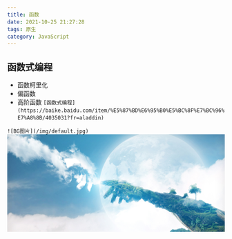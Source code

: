 ```yaml
---
title: 函数
date: 2021-10-25 21:27:28
tags: 原生
category: JavaScript
---
```


## 函数式编程

-   函数柯里化
-   偏函数
-   高阶函数
    `[函数式编程](https://baike.baidu.com/item/%E5%87%BD%E6%95%B0%E5%BC%8F%E7%BC%96%E7%A8%8B/4035031?fr=aladdin)`

`![BG图片](/img/default.jpg)`
![BG图片](/img/1.jpg)
